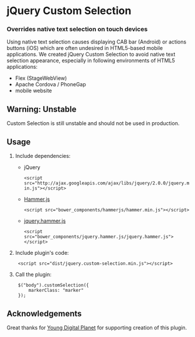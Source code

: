 # jQuery Custom Selection #

### Overrides native text selection on touch devices ###
Using native text selection causes displaying CAB bar (Android) or actions buttons (iOS) which are often undesired in HTML5-based mobile applications. We created jQuery Custom Selection to avoid native text selection appearance, especially in following environments of HTML5 applications:

- Flex (StageWebView)
- Apache Cordova / PhoneGap
- mobile website

## Warning: Unstable ##
Custom Selection is still unstable and should not be used in production.

## Usage ##

1. Include dependencies:
    - jQuery
        
        `<script src="http://ajax.googleapis.com/ajax/libs/jquery/2.0.0/jquery.min.js"></script>`
    - [Hammer.js](http://hammerjs.github.io/)
        
        `<script src="bower_components/hammerjs/hammer.min.js"></script>`
    - [jquery.hammer.js](https://github.com/hammerjs/jquery.hammer.js)
        
        `<script src="bower_components/jquery.hammer.js/jquery.hammer.js"></script>`
    
2. Include plugin's code:

        <script src="dist/jquery.custom-selection.min.js"></script>

3. Call the plugin:

        $("body").customSelection({
            markerClass: "marker"
        });

## Acknowledgements ##

Great thanks for [Young Digital Planet](http://www.ydp.eu/) for supporting creation of this plugin.

